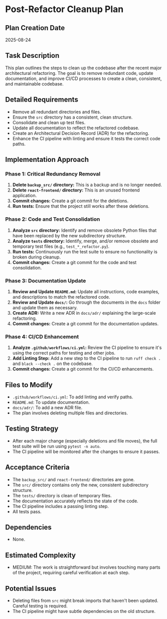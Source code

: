 # Post-Refactor Cleanup Plan

## Plan Creation Date
2025-08-24

## Task Description
This plan outlines the steps to clean up the codebase after the recent major architectural refactoring. The goal is to remove redundant code, update documentation, and improve CI/CD processes to create a clean, consistent, and maintainable codebase.

## Detailed Requirements
- Remove all redundant directories and files.
- Ensure the `src` directory has a consistent, clean structure.
- Consolidate and clean up test files.
- Update all documentation to reflect the refactored codebase.
- Create an Architectural Decision Record (ADR) for the refactoring.
- Enhance the CI pipeline with linting and ensure it tests the correct code paths.

## Implementation Approach

### Phase 1: Critical Redundancy Removal
1.  **Delete `backup_src/` directory:** This is a backup and is no longer needed.
2.  **Delete `react-frontend/` directory:** This is an unused frontend application.
3.  **Commit changes:** Create a git commit for the deletions.
4.  **Run tests:** Ensure that the project still works after these deletions.

### Phase 2: Code and Test Consolidation
1.  **Analyze `src` directory:** Identify and remove obsolete Python files that have been replaced by the new subdirectory structure.
2.  **Analyze `tests` directory:** Identify, merge, and/or remove obsolete and temporary test files (e.g., `test_*_refactor.py`).
3.  **Run tests:** Continuously run the test suite to ensure no functionality is broken during cleanup.
4.  **Commit changes:** Create a git commit for the code and test consolidation.

### Phase 3: Documentation Update
1.  **Review and Update `README.md`:** Update all instructions, code examples, and descriptions to match the refactored code.
2.  **Review and Update `docs/`:** Go through the documents in the `docs` folder and update them as necessary.
3.  **Create ADR:** Write a new ADR in `docs/adr/` explaining the large-scale refactoring.
4.  **Commit changes:** Create a git commit for the documentation updates.

### Phase 4: CI/CD Enhancement
1.  **Analyze `.github/workflows/ci.yml`:** Review the CI pipeline to ensure it's using the correct paths for testing and other jobs.
2.  **Add Linting Step:** Add a new step to the CI pipeline to run `ruff check .` and `black --check .` on the codebase.
3.  **Commit changes:** Create a git commit for the CI/CD enhancements.

## Files to Modify
- `.github/workflows/ci.yml`: To add linting and verify paths.
- `README.md`: To update documentation.
- `docs/adr/`: To add a new ADR file.
- The plan involves deleting multiple files and directories.

## Testing Strategy
- After each major change (especially deletions and file moves), the full test suite will be run using `pytest -n auto`.
- The CI pipeline will be monitored after the changes to ensure it passes.

## Acceptance Criteria
- The `backup_src/` and `react-frontend/` directories are gone.
- The `src/` directory contains only the new, consistent subdirectory structure.
- The `tests/` directory is clean of temporary files.
- The documentation accurately reflects the state of the code.
- The CI pipeline includes a passing linting step.
- All tests pass.

## Dependencies
- None.

## Estimated Complexity
- MEDIUM: The work is straightforward but involves touching many parts of the project, requiring careful verification at each step.

## Potential Issues
- Deleting files from `src` might break imports that haven't been updated. Careful testing is required.
- The CI pipeline might have subtle dependencies on the old structure.
